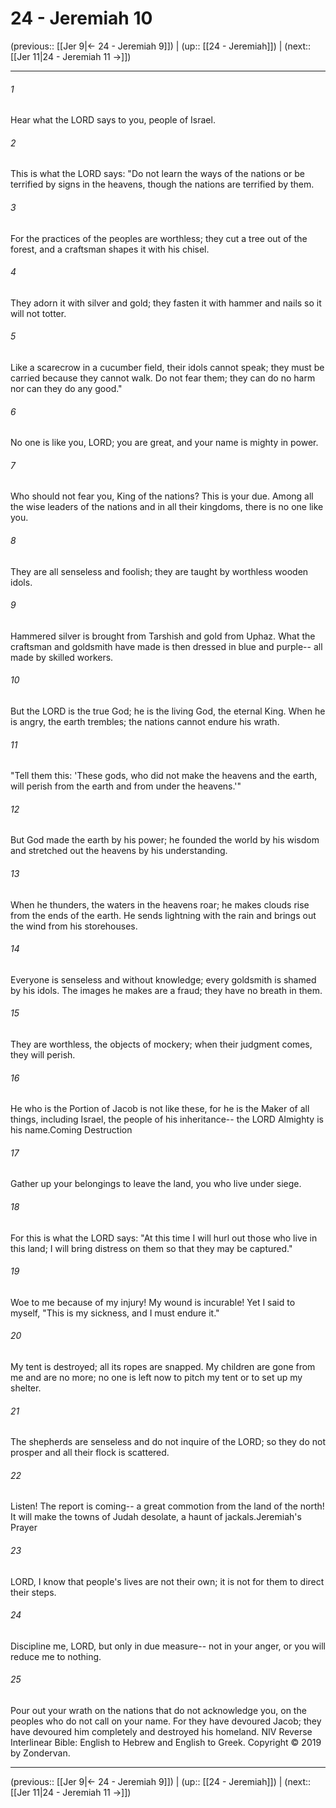 # 24 - Jeremiah 10

(previous:: [[Jer 9|← 24 - Jeremiah 9]]) | (up:: [[24 - Jeremiah]]) | (next:: [[Jer 11|24 - Jeremiah 11 →]])

***


###### 1 
Hear what the LORD says to you, people of Israel. 

###### 2 
This is what the LORD says: "Do not learn the ways of the nations or be terrified by signs in the heavens, though the nations are terrified by them. 

###### 3 
For the practices of the peoples are worthless; they cut a tree out of the forest, and a craftsman shapes it with his chisel. 

###### 4 
They adorn it with silver and gold; they fasten it with hammer and nails so it will not totter. 

###### 5 
Like a scarecrow in a cucumber field, their idols cannot speak; they must be carried because they cannot walk. Do not fear them; they can do no harm nor can they do any good." 

###### 6 
No one is like you, LORD; you are great, and your name is mighty in power. 

###### 7 
Who should not fear you, King of the nations? This is your due. Among all the wise leaders of the nations and in all their kingdoms, there is no one like you. 

###### 8 
They are all senseless and foolish; they are taught by worthless wooden idols. 

###### 9 
Hammered silver is brought from Tarshish and gold from Uphaz. What the craftsman and goldsmith have made is then dressed in blue and purple-- all made by skilled workers. 

###### 10 
But the LORD is the true God; he is the living God, the eternal King. When he is angry, the earth trembles; the nations cannot endure his wrath. 

###### 11 
"Tell them this: 'These gods, who did not make the heavens and the earth, will perish from the earth and from under the heavens.'" 

###### 12 
But God made the earth by his power; he founded the world by his wisdom and stretched out the heavens by his understanding. 

###### 13 
When he thunders, the waters in the heavens roar; he makes clouds rise from the ends of the earth. He sends lightning with the rain and brings out the wind from his storehouses. 

###### 14 
Everyone is senseless and without knowledge; every goldsmith is shamed by his idols. The images he makes are a fraud; they have no breath in them. 

###### 15 
They are worthless, the objects of mockery; when their judgment comes, they will perish. 

###### 16 
He who is the Portion of Jacob is not like these, for he is the Maker of all things, including Israel, the people of his inheritance-- the LORD Almighty is his name.Coming Destruction 

###### 17 
Gather up your belongings to leave the land, you who live under siege. 

###### 18 
For this is what the LORD says: "At this time I will hurl out those who live in this land; I will bring distress on them so that they may be captured." 

###### 19 
Woe to me because of my injury! My wound is incurable! Yet I said to myself, "This is my sickness, and I must endure it." 

###### 20 
My tent is destroyed; all its ropes are snapped. My children are gone from me and are no more; no one is left now to pitch my tent or to set up my shelter. 

###### 21 
The shepherds are senseless and do not inquire of the LORD; so they do not prosper and all their flock is scattered. 

###### 22 
Listen! The report is coming-- a great commotion from the land of the north! It will make the towns of Judah desolate, a haunt of jackals.Jeremiah's Prayer 

###### 23 
LORD, I know that people's lives are not their own; it is not for them to direct their steps. 

###### 24 
Discipline me, LORD, but only in due measure-- not in your anger, or you will reduce me to nothing. 

###### 25 
Pour out your wrath on the nations that do not acknowledge you, on the peoples who do not call on your name. For they have devoured Jacob; they have devoured him completely and destroyed his homeland. NIV Reverse Interlinear Bible: English to Hebrew and English to Greek. Copyright © 2019 by Zondervan.

***

(previous:: [[Jer 9|← 24 - Jeremiah 9]]) | (up:: [[24 - Jeremiah]]) | (next:: [[Jer 11|24 - Jeremiah 11 →]])
